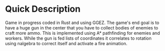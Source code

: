 # Quick Description
Game in progress coded in Rust and using GGEZ. The game's end goal is to have a huge gun in the center that you have to collect bodies of enemies to craft more ammo. This is implemented using A* pathfinding for enemies and workers. While the gun is fed lists of coordinates it correlates to rotation using nalgebra to correct itself and activate a fire animation.
